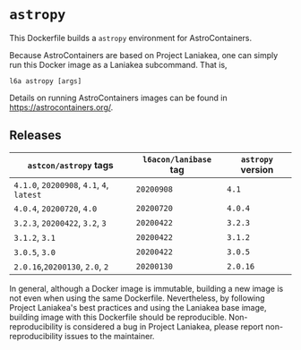 # `astropy`

This Dockerfile builds a `astropy` environment for AstroContainers.

Because AstroContainers are based on Project Laniakea, one can simply
run this Docker image as a Laniakea subcommand.
That is,

    l6a astropy [args]

Details on running AstroContainers images can be found in
https://astrocontainers.org/.

## Releases

`astcon/astropy` tags | `l6acon/lanibase` tag | `astropy` version
--- | --- | ---
`4.1.0`, `20200908`, `4.1`, `4`, `latest` | `20200908` | `4.1`
`4.0.4`, `20200720`, `4.0`                | `20200720` | `4.0.4`
`3.2.3`, `20200422`, `3.2`, `3`           | `20200422` | `3.2.3`
`3.1.2`,             `3.1`                | `20200422` | `3.1.2`
`3.0.5`,             `3.0`                | `20200422` | `3.0.5`
`2.0.16`,`20200130`, `2.0`, `2`           | `20200130` | `2.0.16`

In general, although a Docker image is immutable, building a new image
is not even when using the same Dockerfile.
Nevertheless, by following Project Laniakea's best practices and using
the Laniakea base image, building image with this Dockerfile should be
reproducible.
Non-reproducibility is considered a bug in Project Laniakea, please
report non-reproducibility issues to the maintainer.
